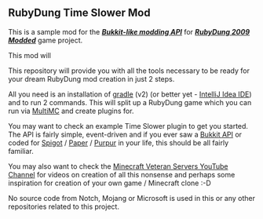 RubyDung Time Slower Mod
------------------------
This is a sample mod for the ***[Bukkit-like modding API](https://github.com/martinambrus/RDApi)*** for ***[RubyDung 2009 Modded](https://github.com/martinambrus/RDModded)*** game project.

This mod will

This repository will provide you with all the tools necessary to be ready for your dream RubyDung mod creation in just 2 steps.

All you need is an installation of [gradle](https://gradle.org/) (v2) (or better yet - [IntelliJ Idea IDE](https://gradle.org/)) and to run 2 commands. This will split up a RubyDung game which you can run via [MultiMC](https://multimc.org/) and create plugins for.

You may want to check an example Time Slower plugin to get you started. The API is fairly simple, event-driven and if you ever saw a [Bukkit API](https://hub.spigotmc.org/javadocs/bukkit/) or coded for [Spigot](https://www.spigotmc.org/wiki/spigot-plugin-development/) / [Paper](https://www.spigotmc.org/wiki/spigot-plugin-development/) / [Purpur](https://purpurmc.org/) in your life, this should be all fairly familiar.

You may also want to check the [Minecraft Veteran Servers YouTube Channel](https://www.youtube.com/channel/UCMiKrpX4ViX4PGBOq1UXlvQ) for videos on creation of all this nonsense and perhaps some inspiration for creation of your own game / Minecraft clone :-D 

No source code from Notch, Mojang or Microsoft is used in this or any other repositories related to this project.